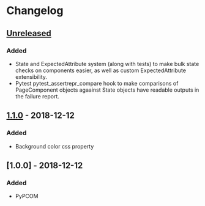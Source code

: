 # Changelog

## [Unreleased]
### Added
- State and ExpectedAttribute system (along with tests) to make bulk state checks on components easier, as well as custom ExpectedAttribute extensibility.
- Pytest pytest_assertrepr_compare hook to make comparisons of PageComponent objects agaainst State objects have readable outputs in the failure report.

## [1.1.0] - 2018-12-12
### Added
- Background color css property

## [1.0.0] - 2018-12-12
### Added
- PyPCOM

[Unreleased]: https://github.com/SalmonMode/PyPCOM/compare/1.1.0...HEAD
[1.1.0]: https://github.com/SalmonMode/PyPCOM/compare/1.0.0...1.1.0
